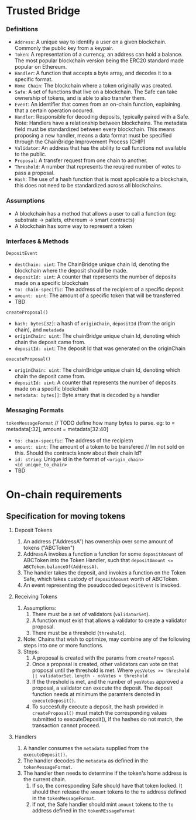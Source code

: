 # Trusted Bridge

### Definitions
- `Address`: A unique way to identify a user on a given blockchain. Commonly the public key from a keypair.
- `Token`: A representation of a currency, an address can hold a balance. The most popular blockchain version being the ERC20 standard made popular on Ethereum.
- `Handler`: A function that accepts a byte array, and decodes it to a specific format.
- `Home Chain`: The blockchain where a token originally was created.
- `Safe`: A set of functions that live on a blockchain. The Safe can take ownership of tokens, and is able to also transfer them.
- `Event`: An identifier that comes from an on-chain function, explaining that a certain operation occured.
- `Handler`: Responsible for decoding deposits, typically paired with a Safe. Note: Handlers have a relationship between blockchains. The metadata field must be standardized between every blockchain. This means proposing a new handler, means a data format must be specified through the ChainBridge Improvement Process (CHIP)
- `Validator`: An address that has the ability to call functions not available to the public.
- `Proposal`: A transfer request from one chain to another.
- `Threshold`: A number that represents the reuqired number of votes to pass a proposal.
- `Hash`: The use of a hash function that is most applicable to a blockchain, this does not need to be standardized across all blockchains.

### Assumptions
- A blockchain has a method that allows a user to call a function (eg: substrate -> pallets, ethereum -> smart contracts)
- A blockchain has some way to represent a token

### Interfaces & Methods
`DepositEvent`
- `destChain: uint`: The ChainBridge unique chain Id, denoting the blockchain where the deposit should be made.
- `depositId: uint`: A counter that represents the number of deposits made on a specific blockchain
- `to: chain-specific`: The address of the recipient of a specific deposit
- `amount: uint`: The amount of a specific token that will be transferred
- TBD

`createProposal()`
- `hash: bytes[32]`: a hash of `originChain`, `depositId` (from the origin chain), and `metadada`
- `originChain: uint`: The chainBridge unique chain Id, denoting which chain the deposit came from.
- `depositId: uint`: The deposit Id that was generated on the originChain

`executeProposal()`
- `originChain: uint`: The chainBridge unique chain Id, denoting which chain the deposit came from.
- `depositId: uint`: A counter that represents the number of deposits made on a specific blockchain
- `metadata: bytes[]`: Byte arrary that is decoded by a handler

### Messaging Formats
`tokenMessageFormat`
// TODO define how many bytes to parse. eg: to = metadata[:32], amount = metadata[32:40]
- `to: chain-specific`: The address of the recipietn
- `amount: uint`: The amount of a token to be transfered
// Im not sold on this. Should the contracts know about their chain Id?
- `id: string`: Unique id in the format of `<origin_chain><id_unique_to_chain>`
- TBD

# On-chain requirements
## Specification for moving tokens
1. Deposit Tokens
    1. An address ("AddressA") has ownership over some amount of tokens ("ABCToken")
    2. AddressA invokes a function a function for some `depositAmount` of ABCToken into the Token Handler, such that `depositAmount <= ABCToken.balanceOf(AddressA)`.
    3. The handler takes the deposit, and invokes a function on the Token Safe, which takes custody of `depositAmount` worth of ABCToken.
    4. An event representing the pseudocoded `DepositEvent` is invoked.

2. Receiving Tokens
    1. Assumptions:
        1. There must be a set of validators (`validatorSet`).
        2. A function must exist that allows a validator to create a validator proposal.
        3. There must be a threshold (`threshold`).
    2. Note: Chains that wish to optimize, may combine any of the following steps into one or more functions. 
    3. Steps:
        1. A proposal is created with the params from `createProposal`
        2. Once a proposal is created, other validators can vote on that proposal until the threshold is met. Where `yesVotes >= threshold || validatorSet.length - noVotes < threshold`
        3. If the threshold is met, and the number of `yesVotes` approved a proposal, a validator can execute the deposit. The deposit function needs at minimum the paramters denoted in `executeDeposit()`.
        4. To succesfully execute a deposit, the hash provided in `createProposal()` must match the corresponding values submitted to executeDeposit(), if the hashes do not match, the transaction cannot proceed.

3. Handlers
    1. A handler consumes the `metadata` supplied from the `executeDeposit()`.
    2. The handler decodes the `metadata` as defined in the `tokenMessageFormat`.
    3. The handler then needs to determine if the token's home address is the current chain.
        1. If so, the corresponding Safe should have that token locked. It should then release the `amount` tokens to the `to` address defined in the `tokenMessageFormat`.
        2. If not, the Safe handler should mint `amount` tokens to the `to` address defined in the `tokenMEssageFormat`
